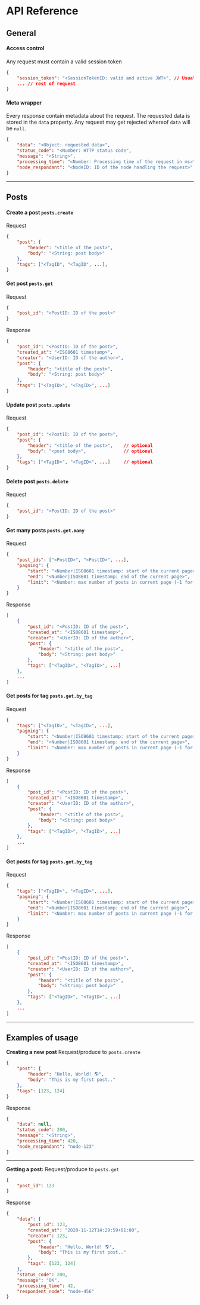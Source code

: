 # API Reference

## General
#### Access control
Any request must contain a valid session token
```json
{
    "session_token": "<SessionTokenID: valid and active JWT>", // Usually carried out by HTTP Header from cookies
    ... // rest of request
}
```
#### Meta wrapper
Every response contain metadata about the request. The requested data is stored in the `data` property. Any request may get rejected whereof `data` will be `null`.
```json
{
    "data": "<Object: requested data>",
    "status_code": "<Number: HTTP status code",
    "message": "<String>",
    "processing_time": "<Number: Processing time of the request in ms>",
    "node_respondant": "<NodeID: ID of the node handling the request>"
}
```






---
## Posts

#### Create a post `posts.create`


Request
```json
{
    "post": {
        "header": "<title of the post>",
        "body": "<String: post body>"
    },
    "tags": ["<TagID", "<TagID", ...],
}
```

#### Get post `posts.get`
Request
```json
{
    "post_id": "<PostID: ID of the post>"
}
```
Response
```json
{
    "post_id": "<PostID: ID of the post>",
    "created_at": "<ISO8601 timestamp>",
    "creator": "<UserID: ID of the author>",
    "post": {
        "header": "<title of the post>",
        "body": "<String: post body>"
    },
    "tags": ["<TagID>", "<TagID>", ...]
}
```

#### Update post `posts.update`
Request
```json
{
    "post_id": "<PostID: ID of the post>",
    "post": {
        "header": "<title of the post>",    // optional
        "body": "<post body>",              // optional
    },
    "tags": ["<TagID>", "<TagID>", ...]     // optional
}
```


#### Delete post `posts.delete`
Request
```json
{
    "post_id": "<PostID: ID of the post>"
}
```


#### Get many posts `posts.get.many`
Request
```json
{
    "post_ids": ["<PostID>", "<PostID>", ...],                                  // optional
    "pagning": {                                                                // optional
        "start": "<Number|ISO8601 timestamp: start of the current page>",       // default=0
        "end": "<Number|ISO8601 timestamp: end of the current page>",           // default=9
        "limit": "<Number: max number of posts in current page (-1 for all)>"   // optional
    }
}
```
Response
```json
[
    {
        "post_id": "<PostID: ID of the post>",
        "created_at": "<ISO8601 timestamp>",
        "creator": "<UserID: ID of the author>",
        "post": {
            "header": "<title of the post>",
            "body": "<String: post body>"
        },
        "tags": ["<TagID>", "<TagID>", ...]
    },
    ...
]
```

#### Get posts for tag `posts.get.by_tag`
Request
```json
{
    "tags": ["<TagID>", "<TagID>", ...],                                        // optional
    "pagning": {                                                                // optional
        "start": "<Number|ISO8601 timestamp: start of the current page>",       // default=0
        "end": "<Number|ISO8601 timestamp: end of the current page>",           // default=9
        "limit": "<Number: max number of posts in current page (-1 for all)>"   // optional
    }
}
```
Response
```json
[
    {
        "post_id": "<PostID: ID of the post>",
        "created_at": "<ISO8601 timestamp>",
        "creator": "<UserID: ID of the author>",
        "post": {
            "header": "<title of the post>",
            "body": "<String: post body>"
        },
        "tags": ["<TagID>", "<TagID>", ...]
    },
    ...
]
```

#### Get posts for tag `posts.get.by_tag`
Request
```json
{
    "tags": ["<TagID>", "<TagID>", ...],                                  // optional
    "pagning": {                                                                // optional
        "start": "<Number|ISO8601 timestamp: start of the current page>",       // default=0
        "end": "<Number|ISO8601 timestamp: end of the current page>",           // default=9
        "limit": "<Number: max number of posts in current page (-1 for all)>"   // optional
    }
}
```
Response
```json
[
    {
        "post_id": "<PostID: ID of the post>",
        "created_at": "<ISO8601 timestamp>",
        "creator": "<UserID: ID of the author>",
        "post": {
            "header": "<title of the post>",
            "body": "<String: post body>"
        },
        "tags": ["<TagID>", "<TagID>", ...]
    },
    ...
]
```

---
## Examples of usage


**Creating a new post**
Request/produce to `posts.create`
```json
{
    "post": {
        "header": "Hello, World! 🌎",
        "body": "This is my first post.."
    },
    "tags": [123, 124]
}
```
Response
```json
{
    "data": null,
    "status_code": 200,
    "message": "<String>",
    "processing_time": 420,
    "node_respondant": "node-123"
}
```

---
**Getting a post:**
Request/produce to `posts.get`
```json
{
    "post_id": 123
}
```
Response
```json
{
    "data": {
        "post_id": 123,
        "created_at": "2020-11-12T14:29:59+01:00",
        "creator": 123,
        "post": {
            "header": "Hello, World! 🌎",
            "body": "This is my first post.."
        },
        "tags": [123, 124]
    },
    "status_code": 200,
    "message": "OK",
    "processing_time": 42,
    "respondent_node": "node-456"
}
```
